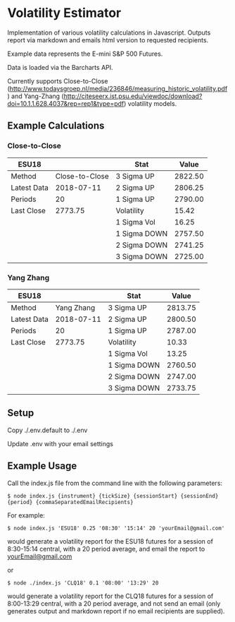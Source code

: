 # Volatility Estimator
Implementation of various volatility calculations in Javascript.  Outputs report via markdown and emails html version to requested recipients.

Example data represents the E-mini S&P 500 Futures.

Data is loaded via the Barcharts API.

Currently supports Close-to-Close (http://www.todaysgroep.nl/media/236846/measuring_historic_volatility.pdf) and Yang-Zhang (http://citeseerx.ist.psu.edu/viewdoc/download?doi=10.1.1.628.4037&rep=rep1&type=pdf) volatility models.


## Example Calculations
		
### Close-to-Close

| ESU18       |                | Stat          | Value    |
| ----------- | -------------- | ------------- | -------- |
| Method      | Close-to-Close |  3 Sigma UP   |  2822.50 |
| Latest Data | 2018-07-11     |  2 Sigma UP   |  2806.25 |
| Periods     | 20             |  1 Sigma UP   |  2790.00 |
| Last Close  | 2773.75        |  Volatility   |   15.42  |
|             |                |  1 Sigma Vol  |   16.25  |
|             |                | 1 Sigma DOWN  |  2757.50 |
|             |                | 2 Sigma DOWN  |  2741.25 |
|             |                | 3 Sigma DOWN  |  2725.00 |

		
### Yang Zhang

| ESU18       |                | Stat          | Value    |
| ----------- | -------------- | ------------- | -------- |
| Method      | Yang Zhang     |  3 Sigma UP   |  2813.75 |
| Latest Data | 2018-07-11     |  2 Sigma UP   |  2800.50 |
| Periods     | 20             |  1 Sigma UP   |  2787.00 |
| Last Close  | 2773.75        |  Volatility   |   10.33  |
|             |                |  1 Sigma Vol  |   13.25  |
|             |                | 1 Sigma DOWN  |  2760.50 |
|             |                | 2 Sigma DOWN  |  2747.00 |
|             |                | 3 Sigma DOWN  |  2733.75 |


## Setup

Copy ./.env.default to ./.env

Update .env with your email settings


## Example Usage

Call the index.js file from the command line with the following parameters:

    $ node index.js {instrument} {tickSize} {sessionStart} {sessionEnd} {period} {commaSeparatedEmailRecipients}


For example:

    $ node index.js 'ESU18' 0.25 '08:30' '15:14' 20 'yourEmail@gmail.com'

would generate a volatility report for the ESU18 futures for a session of 8:30-15:14 central, with a 20 period average, and email the report to yourEmail@gmail.com

or 

    $ node ./index.js 'CLQ18' 0.1 '08:00' '13:29' 20

would generate a volatility report for the CLQ18 futures for a session of 8:00-13:29 central, with a 20 period average, and not send an email (only generates output and markdown report if no email recipients are supplied).


